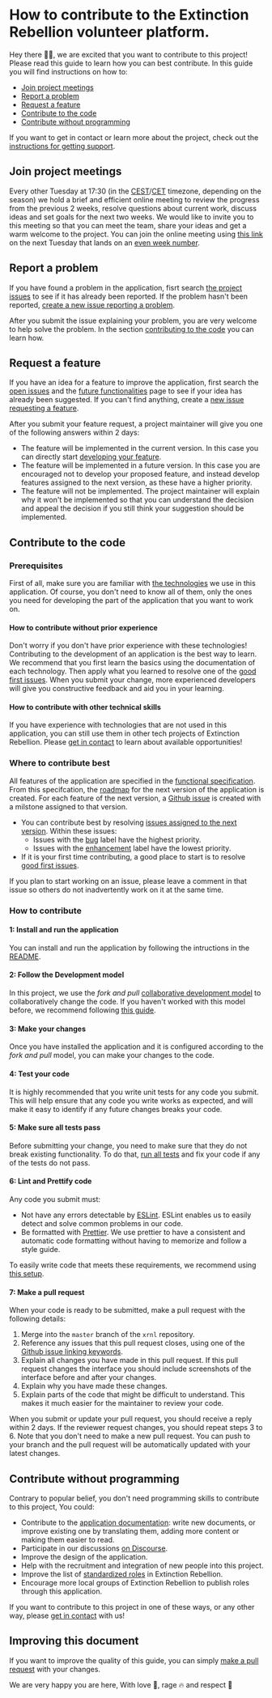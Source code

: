 # How to contribute to the Extinction Rebellion volunteer platform.

Hey there :wave::smile:, we are excited that you want to contribute to this project! Please read this guide to learn how you can best contribute. In this guide you will find instructions on how to:

- [Join project meetings](https://github.com/xrnl/aginun/blob/master/CONTRIBUTING.md#join-project-meetings)
- [Report a problem](https://github.com/xrnl/aginun/blob/master/CONTRIBUTING.md#report-a-problem)
- [Request a feature](https://github.com/xrnl/aginun/blob/master/CONTRIBUTING.md#request-a-feature)
- [Contribute to the code](https://github.com/xrnl/aginun/blob/master/CONTRIBUTING.md#contribute-to-the-code)
- [Contribute without programming](https://github.com/xrnl/aginun/blob/master/CONTRIBUTING.md#contribute-without-programming)

If you want to get in contact or learn more about the project, check out the [instructions for getting support](https://github.com/xrnl/aginun/blob/master/SUPPORT.md).

## Join project meetings

Every other Tuesday at 17:30 (in the [CEST](https://24timezones.com/time-zone/cest)/[CET](https://24timezones.com/time-zone/cet) timezone, depending on the season) we hold a brief and efficient online meeting to review the progress from the previous 2 weeks, resolve questions about current work, discuss ideas and set goals for the next two weeks. We would like to invite you to this meeting so that you can meet the team, share your ideas and get a warm welcome to the project. You can join the online meeting using [this link](https://meet2.organise.earth/b/tec-cu9-9tr) on the next Tuesday that lands on an [even week number](https://www.epochconverter.com/weeknumbers).

## Report a problem

If you have found a problem in the application, fisrt search [the project issues](https://github.com/xrnl/aginun/issues?q=is%3Aissue+is%3Aopen+label%3Abug) to see if it has already been reported. If the problem hasn't been reported, [create a new issue reporting a problem](https://github.com/xrnl/aginun/issues/new?labels=bug&template=report-a-problem.md).

After you submit the issue explaining your problem, you are very welcome to help solve the problem. In the section [contributing to the code](https://github.com/xrnl/aginun/blob/master/CONTRIBUTING.md#Contributing-to-the-code) you can learn how. 

## Request a feature

If you have an idea for a feature to improve the application, first search the [open issues](https://github.com/xrnl/aginun/issues) and the [future functionalities](https://github.com/xrnl/agiinun/wiki/Future-functionalities) page to see if your idea has already been suggested. If you can't find anything, create a [new issue requesting a feature](https://github.com/xrnl/aginun/issues/new?labels=suggestion&template=request-a-feature.md).

After you submit your feature request, a project maintainer will give you one of the following answers within 2 days:

- The feature will be implemented in the current version. In this case you can directly start [developing your feature](https://github.com/xrnl/aginun/blob/master/CONTRIBUTING.md#Contributing-to-the-code).
- The feature will be implemented in a future version. In this case you are encouraged not to develop your proposed feature, and instead develop features assigned to the next version, as these have a higher priority.
- The feature will not be implemented. The project maintainer will explain why it won't be implemented so that you can understand the decision and appeal the decision if you still think your suggestion should be implemented.

## Contribute to the code

### Prerequisites

First of all, make sure you are familiar with [the technologies](https://github.com/xrnl/aginun/wiki/Architecture#technologies) we use in this application. Of course, you don't need to know all of them, only the ones you need for developing the part of the application that you want to work on.

#### How to contribute without prior experience

Don't worry if you don't have prior experience with these technologies! Contributing to the development of an application is the best way to learn. We recommend that you first learn the basics using the documentation of each technology. Then apply what you learned to resolve one of the [good first issues](https://github.com/xrnl/aginun/issues?q=is%3Aopen+is%3Aissue+milestone%3A%22next+version%22+label%3A%22good+first+issue%22). When you submit your change, more experienced developers will give you constructive feedback and aid you in your learning.

#### How to contribute with other technical skills

If you have experience with technologies that are not used in this application, you can still use them in other tech projects of Extinction Rebellion. Please [get in contact](https://github.com/xrnl/aginun/blob/master/SUPPORT.md) to learn about available opportunities!

### Where to contribute best

All features of the application are specified in the [functional specification](https://github.com/xrnl/aginun/wiki/Functional-Specification). From this specifcation, the [roadmap](https://github.com/xrnl/aginun/wiki/Roadmap) for the next version of the application is created. For each feature of the next version, a [Github issue](https://github.com/xrnl/aginun/issues) is created with a milstone assigned to that version.

- You can contribute best by resolving [issues assigned to the next version](https://github.com/xrnl/aginun/issues?q=is%3Aopen+is%3Aissue+milestone%3A%22next+version%22). Within these issues:
  - Issues with the [bug](https://github.com/xrnl/aginun/issues?q=is%3Aopen+is%3Aissue+milestone%3A%22next+version%22+label%3Abug) label have the highest priority.
  - Issues with the [enhancement](https://github.com/xrnl/aginun/issues?q=is%3Aopen+is%3Aissue+milestone%3A%22next+version%22+label%3Aenhancement) label have the lowest priority.
- If it is your first time contributing, a good place to start is to resolve [good first issues](https://github.com/xrnl/aginun/issues?q=is%3Aopen+is%3Aissue+milestone%3A%22next+version%22+label%3A%22good+first+issue%22).

If you plan to start working on an issue, please leave a comment in that issue so others do not inadvertently work on it at the same time.

### How to contribute

#### 1: Install and run the application

You can install and run the application by following the intructions in the [README](https://github.com/xrnl/aginun#install).

#### 2: Follow the Development model

In this project, we use the _fork and pull_ [collaborative development model](https://help.github.com/en/github/collaborating-with-issues-and-pull-requests/about-collaborative-development-models) to collaboratively change the code. If you haven't worked with this model before, we recommend following [this guide](https://blog.scottlowe.org/2015/01/27/using-fork-branch-git-workflow/).

#### 3: Make your changes

Once you have installed the application and it is configured according to the _fork and pull_ model, you can make your changes to the code.

#### 4: Test your code

It is highly recommended that you write unit tests for any code you submit. This will help ensure that any code you write works as expected, and will make it easy to identify if any future changes breaks your code.

#### 5: Make sure all tests pass

Before submitting your change, you need to make sure that they do not break existing functionality. To do that, [run all tests](https://github.com/xrnl/aginun#test) and fix your code if any of the tests do not pass.

#### 6: Lint and Prettify code

Any code you submit must:

- Not have any errors detectable by [ESLint](https://eslint.org/). ESLint enables us to easily detect and solve common problems in our code.
- Be formatted with [Prettier](https://prettier.io/). We use prettier to have a consistent and automatic code formatting without having to memorize and follow a style guide.

To easily write code that meets these requirements, we recommend using [this setup](https://github.com/xrnl/aginun/wiki/Recommended-setup).

#### 7: Make a pull request

When your code is ready to be submitted, make a pull request with the following details:

1. Merge into the `master` branch of the `xrnl` repository.
2. Reference any issues that this pull request closes, using one of the [Github issue linking keywords](https://help.github.com/en/github/managing-your-work-on-github/linking-a-pull-request-to-an-issue#linking-a-pull-request-to-an-issue-using-a-keyword).
3. Explain all changes you have made in this pull request. If this pull request changes the interface you should include screenshots of the interface before and after your changes.
4. Explain why you have made these changes.
5. Explain parts of the code that might be difficult to understand. This makes it much easier for the maintainer to review your code.

When you submit or update your pull request, you should receive a reply within 2 days. If the reviewer request changes, you should repeat steps 3 to 6. Note that you don't need to make a new pull request. You can push to your branch and the pull request will be automatically updated with your latest changes.

## Contribute without programming

Contrary to popular belief, you don't need programming skills to contribute to this project, You could:

- Contribute to the [application documentation](https://github.com/xrnl/aginun/wiki): write new documents, or improve existing one by translating them, adding more content or making them easier to read.
- Participate in our discussions [on Discourse](https://base.extinctionrebellion.nl/c/tech/volunteer-platform/89).
- Improve the design of the application.
- Help with the recruitment and integration of new people into this project.
- Improve the list of [standardized roles](https://drive.google.com/file/d/1KYau2qSltZUTjWH8EcyGhBNnJ_S8PbWR/view) in Extinction Rebellion.
- Encourage more local groups of Extinction Rebellion to publish roles through this application.

If you want to contribute to this project in one of these ways, or any other way, please [get in contact](https://github.com/xrnl/aginun/blob/master/SUPPORT.md) with us!

## Improving this document

If you want to improve the quality of this guide, you can simply [make a pull request](https://github.com/xrnl/aginun/blob/master/CONTRIBUTING.md#How-to-make-a-pull-request) with your changes.

We are very happy you are here,
With love :green_heart:, rage :fire: and respect :seedling:
